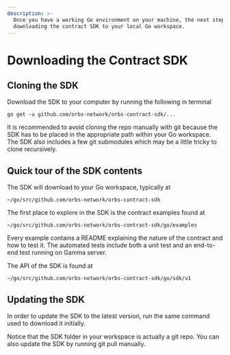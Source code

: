 ```yaml
---
description: >-
  Once you have a working Go environment on your machine, the next step is
  downloading the contract SDK to your local Go workspace.
---
```


# Downloading the Contract SDK

## Cloning the SDK

Download the SDK to your computer by running the following in terminal

```
go get -u github.com/orbs-network/orbs-contract-sdk/...
```

It is recommended to avoid cloning the repo manually with git because the SDK has to be placed in the appropriate path within your Go workspace. The SDK also includes a few git submodules which may be a little tricky to clone recursively.

## Quick tour of the SDK contents

The SDK will download to your Go workspace, typically at

```text
~/go/src/github.com/orbs-network/orbs-contract-sdk
```

The first place to explore in the SDK is the contract examples found at

```text
~/go/src/github.com/orbs-network/orbs-contract-sdk/go/examples
```

Every example contains a README explaining the nature of the contract and how to test it. The automated tests include both a unit test and an end-to-end test running on Gamma server.

The API of the SDK is found at

```text
~/go/src/github.com/orbs-network/orbs-contract-sdk/go/sdk/v1
```

## Updating the SDK

In order to update the SDK to the latest version, run the same command used to download it initially.

Notice that the SDK folder in your workspace is actually a git repo. You can also update the SDK by running git pull manually.

